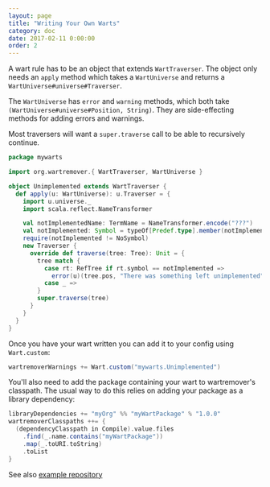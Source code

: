 ```yaml
---
layout: page
title: "Writing Your Own Warts"
category: doc
date: 2017-02-11 0:00:00
order: 2
---
```


A wart rule has to be an object that extends `WartTraverser`. The
object only needs an `apply` method which takes a `WartUniverse` and
returns a `WartUniverse#universe#Traverser`.

The `WartUniverse` has `error` and `warning` methods, which both take
`(WartUniverse#universe#Position, String)`. They are side-effecting
methods for adding errors and warnings.

Most traversers will want a `super.traverse` call to be able to
recursively continue.

```scala
package mywarts

import org.wartremover.{ WartTraverser, WartUniverse }

object Unimplemented extends WartTraverser {
  def apply(u: WartUniverse): u.Traverser = {
    import u.universe._
    import scala.reflect.NameTransformer

    val notImplementedName: TermName = NameTransformer.encode("???")
    val notImplemented: Symbol = typeOf[Predef.type].member(notImplementedName)
    require(notImplemented != NoSymbol)
    new Traverser {
      override def traverse(tree: Tree): Unit = {
        tree match {
          case rt: RefTree if rt.symbol == notImplemented =>
            error(u)(tree.pos, "There was something left unimplemented")
          case _ =>
        }
        super.traverse(tree)
      }
    }
  }
}
```

Once you have your wart written you can add it to your config using `Wart.custom`:

```scala
wartremoverWarnings += Wart.custom("mywarts.Unimplemented")
```

You'll also need to add the package containing your wart to wartremover's classpath. The usual way to do this relies on adding your package as a library dependency:

```scala
libraryDependencies += "myOrg" %% "myWartPackage" % "1.0.0"
wartremoverClasspaths ++= {
  (dependencyClasspath in Compile).value.files
    .find(_.name.contains("myWartPackage"))
    .map(_.toURI.toString)
    .toList
}
```

See also [example repository](https://github.com/wartremover/own-wart-example)
